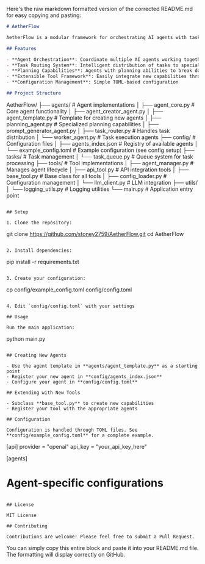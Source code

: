 Here's the raw markdown formatted version of the corrected README.md for easy copying and pasting:

```markdown
# AetherFlow

AetherFlow is a modular framework for orchestrating AI agents with task routing, planning capabilities, and extensible tools. Designed for seamless agent collaboration and workflow automation.

## Features

- **Agent Orchestration**: Coordinate multiple AI agents working together on complex tasks
- **Task Routing System**: Intelligent distribution of tasks to specialized agents
- **Planning Capabilities**: Agents with planning abilities to break down complex problems
- **Extensible Tool Framework**: Easily integrate new capabilities through a flexible tool system
- **Configuration Management**: Simple TOML-based configuration

## Project Structure

```
AetherFlow/
├── agents/                 # Agent implementations
│   ├── agent_core.py       # Core agent functionality
│   ├── agent_creator_agent.py
│   ├── agent_template.py   # Template for creating new agents
│   ├── planning_agent.py   # Specialized planning capabilities
│   ├── prompt_generator_agent.py
│   ├── task_router.py      # Handles task distribution
│   └── worker_agent.py     # Task execution agents
├── config/                 # Configuration files
│   ├── agents_index.json   # Registry of available agents
│   └── example_config.toml # Example configuration (see config setup)
├── tasks/                  # Task management
│   └── task_queue.py       # Queue system for task processing
├── tools/                  # Tool implementations
│   ├── agent_manager.py    # Manages agent lifecycle
│   ├── api_tool.py         # API integration tools
│   ├── base_tool.py        # Base class for all tools
│   ├── config_loader.py    # Configuration management
│   └── llm_client.py       # LLM integration
├── utils/
│   └── logging_utils.py    # Logging utilities
└── main.py                 # Application entry point
```

## Setup

1. Clone the repository:
   ```
   git clone https://github.com/stoney2759/AetherFlow.git
   cd AetherFlow
   ```

2. Install dependencies:
   ```
   pip install -r requirements.txt
   ```

3. Create your configuration:
   ```
   cp config/example_config.toml config/config.toml
   ```

4. Edit `config/config.toml` with your settings

## Usage

Run the main application:
```
python main.py
```

## Creating New Agents

- Use the agent template in **agents/agent_template.py** as a starting point
- Register your new agent in **config/agents_index.json**
- Configure your agent in **config/config.toml**

## Extending with New Tools

- Subclass **base_tool.py** to create new capabilities
- Register your tool with the appropriate agents

## Configuration

Configuration is handled through TOML files. See **config/example_config.toml** for a complete example.

```
[api]
provider = "openai"
api_key = "your_api_key_here"

[agents]
# Agent-specific configurations
```

## License

MIT License

## Contributing

Contributions are welcome! Please feel free to submit a Pull Request.
```

You can simply copy this entire block and paste it into your README.md file. The formatting will display correctly on GitHub.